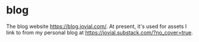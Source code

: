 # blog

The blog website https://blog.jovial.com/.  At present, it's used for
assets I link to from my personal blog at https://jovial.substack.com/?no_cover=true.

